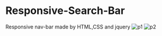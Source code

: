# Responsive-Search-Bar
Responsive nav-bar made by HTML,CSS and jquery
![p1](https://user-images.githubusercontent.com/105963703/184353992-7cec459f-492c-498a-99a4-68a4b4106b20.jpg)
![p2](https://user-images.githubusercontent.com/105963703/184354007-8a45a45a-5911-4ca0-a9b5-0d6ef4e3ea53.jpg)
